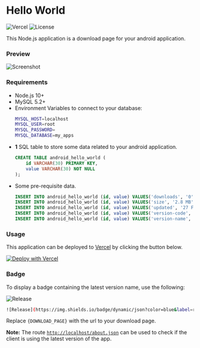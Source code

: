 # Hello World

![Vercel](https://therealsujitk-vercel-badge.vercel.app/?app=website-android-app) ![License](https://img.shields.io/badge/license-MIT-blue)

This Node.js application is a download page for your android application.

### Preview

![Screenshot](https://i.imgur.com/mcWuac2.png)

### Requirements

- Node.js 10+
- MySQL 5.2+
- Environment Variables to connect to your database:
    ```sh
    MYSQL_HOST=localhost
    MYSQL_USER=root
    MYSQL_PASSWORD=
    MYSQL_DATABASE=my_apps
    ```
- **1** SQL table to store some data related to your android application.
    ```sql
    CREATE TABLE android_hello_world (
        id VARCHAR(30) PRIMARY KEY,
        value VARCHAR(30) NOT NULL
    );
    ```
- Some pre-requisite data.
    ```sql
    INSERT INTO android_hello_world (id, value) VALUES('downloads', '0');
    INSERT INTO android_hello_world (id, value) VALUES('size', '2.8 MB');
    INSERT INTO android_hello_world (id, value) VALUES('updated', '27 February 2021');
    INSERT INTO android_hello_world (id, value) VALUES('version-code', '1');
    INSERT INTO android_hello_world (id, value) VALUES('version-name', 'v1.0.0');
    ```

### Usage

This application can be deployed to [Vercel](http://vercel.com) by clicking the button below.

[![Deploy with Vercel](https://vercel.com/button)](https://vercel.com/new/git/external?repository-url=https%3A%2F%2Fgithub.com%2Ftherealsujitk%2Fwebsite-android-app)

### Badge

To display a badge containing the latest version name, use the following:

![Release](https://img.shields.io/badge/dynamic/json?color=blue&label=release&query=version-name&url=http://website-android-app.vercel.app/about.json)

```sh
![Release](https://img.shields.io/badge/dynamic/json?color=blue&label=release&query=version-name&url={DOWNLOAD_PAGE}/about.json)
```

Replace `{DOWNLOAD_PAGE}` with the url to your download page.

**Note:** The route [`http://localhost/about.json`](http://localhost/about.json) can be used to check if the client is using the latest version of the app.
